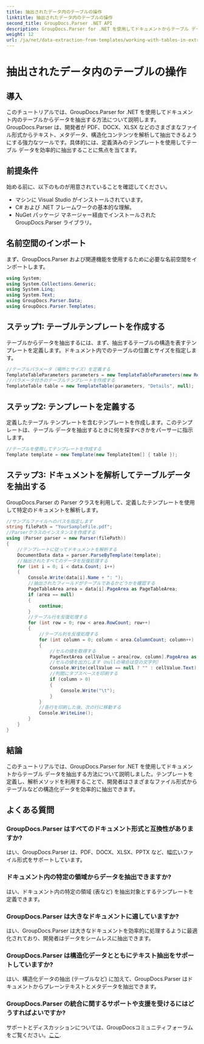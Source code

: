 ```yaml
---
title: 抽出されたデータ内のテーブルの操作
linktitle: 抽出されたデータ内のテーブルの操作
second_title: GroupDocs.Parser .NET API
description: GroupDocs.Parser for .NET を使用してドキュメントからテーブル データを抽出する方法を学習します。定義済みのテンプレートを使用して構造化コンテンツを効率的に解析します。
weight: 12
url: /ja/net/data-extraction-from-templates/working-with-tables-in-extracted-data/
---
```


# 抽出されたデータ内のテーブルの操作

## 導入
このチュートリアルでは、GroupDocs.Parser for .NET を使用してドキュメント内のテーブルからデータを抽出する方法について説明します。GroupDocs.Parser は、開発者が PDF、DOCX、XLSX などのさまざまなファイル形式からテキスト、メタデータ、構造化コンテンツを解析して抽出できるようにする強力なツールです。具体的には、定義済みのテンプレートを使用してテーブル データを効率的に抽出することに焦点を当てます。
## 前提条件
始める前に、以下のものが用意されていることを確認してください。
- マシンに Visual Studio がインストールされています。
- C# および .NET フレームワークの基本的な理解。
- NuGet パッケージ マネージャー経由でインストールされた GroupDocs.Parser ライブラリ。

## 名前空間のインポート
まず、GroupDocs.Parser および関連機能を使用するために必要な名前空間をインポートします。
```csharp
using System;
using System.Collections.Generic;
using System.Linq;
using System.Text;
using GroupDocs.Parser.Data;
using GroupDocs.Parser.Templates;
```
## ステップ1: テーブルテンプレートを作成する
テーブルからデータを抽出するには、まず、抽出するテーブルの構造を表すテンプレートを定義します。ドキュメント内でのテーブルの位置とサイズを指定します。
```csharp
//テーブルパラメータ（場所とサイズ）を定義する
TemplateTableParameters parameters = new TemplateTableParameters(new Rectangle(new Point(35, 320), new Size(530, 55)), null);
//パラメータ付きのテーブルテンプレートを作成する
TemplateTable table = new TemplateTable(parameters, "Details", null);
```
## ステップ2: テンプレートを定義する
定義したテーブル テンプレートを含むテンプレートを作成します。このテンプレートは、テーブル データを抽出するときに何を探すべきかをパーサーに指示します。
```csharp
//テーブルを使用してテンプレートを作成する
Template template = new Template(new TemplateItem[] { table });
```
## ステップ3: ドキュメントを解析してテーブルデータを抽出する
GroupDocs.Parser の Parser クラスを利用して、定義したテンプレートを使用して特定のドキュメントを解析します。
```csharp
//サンプルファイルへのパスを指定します
string filePath = "YourSampleFile.pdf";
//Parserクラスのインスタンスを作成する
using (Parser parser = new Parser(filePath))
{
    //テンプレートに従ってドキュメントを解析する
    DocumentData data = parser.ParseByTemplate(template);
    //抽出されたすべてのデータを反復処理する
    for (int i = 0; i < data.Count; i++)
    {
        Console.Write(data[i].Name + ": ");
        //抽出されたフィールドがテーブルであるかどうかを確認する
        PageTableArea area = data[i].PageArea as PageTableArea;
        if (area == null)
        {
            continue;
        }
        //テーブル行を反復処理する
        for (int row = 0; row < area.RowCount; row++)
        {
            //テーブル列を反復処理する
            for (int column = 0; column < area.ColumnCount; column++)
            {
                //セルの値を取得する
                PageTextArea cellValue = area[row, column].PageArea as PageTextArea;
                //セルの値を出力します（nullの場合は空の文字列）
                Console.Write(cellValue == null ? "" : cellValue.Text);
                //列間にタブスペースを印刷する
                if (column > 0)
                {
                    Console.Write("\t");
                }
            }
            //各行を印刷した後、次の行に移動する
            Console.WriteLine();
        }
    }
}
```

## 結論
このチュートリアルでは、GroupDocs.Parser for .NET を使用してドキュメントからテーブル データを抽出する方法について説明しました。テンプレートを定義し、解析メソッドを利用することで、開発者はさまざまなファイル形式からテーブルなどの構造化データを効率的に抽出できます。

## よくある質問
### GroupDocs.Parser はすべてのドキュメント形式と互換性がありますか?
はい、GroupDocs.Parser は、PDF、DOCX、XLSX、PPTX など、幅広いファイル形式をサポートしています。
### ドキュメント内の特定の領域からデータを抽出できますか?
はい、ドキュメント内の特定の領域 (表など) を抽出対象とするテンプレートを定義できます。
### GroupDocs.Parser は大きなドキュメントに適していますか?
はい、GroupDocs.Parser は大きなドキュメントを効率的に処理するように最適化されており、開発者はデータをシームレスに抽出できます。
### GroupDocs.Parser は構造化データとともにテキスト抽出をサポートしていますか?
はい、構造化データの抽出 (テーブルなど) に加えて、GroupDocs.Parser はドキュメントからプレーンテキストとメタデータを抽出できます。
### GroupDocs.Parser の統合に関するサポートや支援を受けるにはどうすればよいですか?
サポートとディスカッションについては、GroupDocsコミュニティフォーラムをご覧ください。[ここ](https://forum.groupdocs.com/c/parser/17).